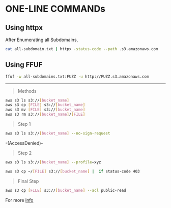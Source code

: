# ONE-LINE COMMANDs

## Using httpx
After Enumerating all Subdomains,

```sh
cat all-subdomain.txt | httpx -status-code --path .s3.amazonaws.com
```

## Using FFUF

```sh
ffuf -w all-subdomains.txt:FUZZ -u http://FUZZ.s3.amazonaws.com
```
------------------------------------------------------------------------------------------------------------------
> Methods
```sh
aws s3 ls s3://[bucket_name]
aws s3 cp [FILE] s3://[bucket_name]
aws s3 mv [FILE] s3://[bucket_name]
aws s3 rm s3://[bucket_name]/[FILE]
```

> Step 1
```sh
aws s3 ls s3://[bucket_name] --no-sign-request
```
-(AccessDenied)-


> Step 2

```sh
aws s3 ls s3://[bucket_name] --profile=xyz
```
```sh
aws s3 cp ~/[FILE] s3://[bucket_name] |  if status-code 403
```

> Final Step
```sh
aws s3 cp [FILE] s3://[bucket_name] --acl public-read
```

For more [info](https://medium.com/techiepedia/misconfigured-3-bucket-a-semi-opened-environment-9cfb9dee782d)
